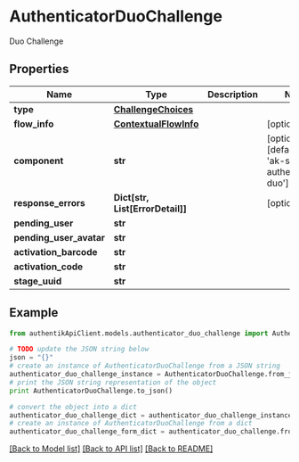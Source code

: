 # AuthenticatorDuoChallenge

Duo Challenge

## Properties
Name | Type | Description | Notes
------------ | ------------- | ------------- | -------------
**type** | [**ChallengeChoices**](ChallengeChoices.md) |  | 
**flow_info** | [**ContextualFlowInfo**](ContextualFlowInfo.md) |  | [optional] 
**component** | **str** |  | [optional] [default to 'ak-stage-authenticator-duo']
**response_errors** | **Dict[str, List[ErrorDetail]]** |  | [optional] 
**pending_user** | **str** |  | 
**pending_user_avatar** | **str** |  | 
**activation_barcode** | **str** |  | 
**activation_code** | **str** |  | 
**stage_uuid** | **str** |  | 

## Example

```python
from authentikApiClient.models.authenticator_duo_challenge import AuthenticatorDuoChallenge

# TODO update the JSON string below
json = "{}"
# create an instance of AuthenticatorDuoChallenge from a JSON string
authenticator_duo_challenge_instance = AuthenticatorDuoChallenge.from_json(json)
# print the JSON string representation of the object
print AuthenticatorDuoChallenge.to_json()

# convert the object into a dict
authenticator_duo_challenge_dict = authenticator_duo_challenge_instance.to_dict()
# create an instance of AuthenticatorDuoChallenge from a dict
authenticator_duo_challenge_form_dict = authenticator_duo_challenge.from_dict(authenticator_duo_challenge_dict)
```
[[Back to Model list]](../README.md#documentation-for-models) [[Back to API list]](../README.md#documentation-for-api-endpoints) [[Back to README]](../README.md)


